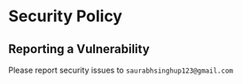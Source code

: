 # Security Policy

## Reporting a Vulnerability

Please report security issues to `saurabhsinghup123@gmail.com`
